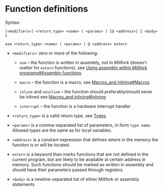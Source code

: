 # Function definitions

Syntax:

`[<modifiers>] <return_type> <name> ( <params> ) [@ <address>] { <body> }`

`asm <return_type> <name> ( <params> ) @ <address> extern`

* `<modifiers>`: zero or more of the following:

    * `asm` – the function is written in assembly, not in Millfork (doesn't matter for `extern` functions), 
    see [Using assembly within Millfork programs#Assembly functions](./assembly.md#assembly-functions)
    
    * `macro` – the function is a macro, 
    see [Macros_and inlining#Macros](../abi/inlining.md#macros)
    
    * `inline` and `noinline` – the function should preferably/should never be inlined
    see [Macros_and inlining#Inlining](../abi/inlining.md#automatic_inlining.md)
    
    * `interrupt` – the function is a hardware interrupt handler
    
* `<return_type>` is a valid return type, see [Types](./types.md)

* `<params>` is a comma-separated list of parameters, in form `type name`. Allowed types are the same as for local variables.

* `<address>` is a constant expression that defines where in the memory the function is or will be located.

* `extern` is a keyword than marks functions that are not defined in the current program, 
but are likely to be available at certain address in memory. 
Such functions should be marked as written in assembly and should have their parameters passed through registers.

* `<body>` is a newline-separated list of either Millfork or assembly statements

